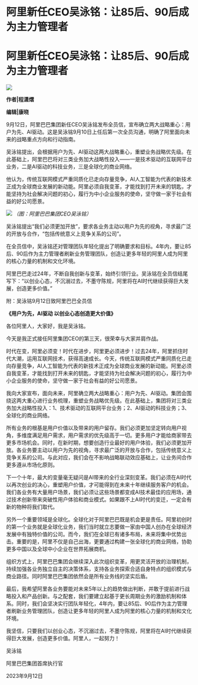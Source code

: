# 阿里新任CEO吴泳铭：让85后、90后成为主力管理者

# 阿里新任CEO吴泳铭：让85后、90后成为主力管理者

![](https://inews.gtimg.com/news_bt/OuagjxcZWzkho5Amjt4pPMLaZDvKHiYIDs35SFdpz1DfUAA/1000)

**作者|程潇熠**

**编辑|康晓**

9月12日，阿里巴巴集团新任CEO吴泳铭发布全员信，宣布确立两大战略重心：用户为先、AI驱动。这是吴泳铭9月10日上任后第一次全员沟通，明确了阿里面向未来的战略重点方向和行动指南。

吴泳铭提出，会根据用户为先、AI驱动这两大战略重心，重塑业务战略优先级。在此基础上，阿里巴巴将对三类业务加大战略性投入——一是技术驱动的互联网平台业务，二是AI驱动的科技业务，三是全球化的商业网络。

他认为，传统互联网模式严重同质化已走向存量竞争，AI人工智能为代表的新技术正成为全球商业发展的新动能。阿里必须自我变革，才能找到打开未来的钥匙，才能坚持为社会解决问题的初心，履行为中小企业服务的使命，坚守做一家于社会有益的好公司愿景。

![](https://inews.gtimg.com/news_bt/OlKBJT_lhA6yd_04CJ2yfhmhJ23tINSIce52b12kkr0j0AA/1000)
_（图：阿里巴巴集团CEO吴泳铭）_

吴泳铭提出“我们必须更加开放”，要求各业务主动以用户为先的视角，寻求最广泛的开放与合作，“包括传统意义上竞争关系的公司”。

在全员信中，吴泳铭还对管理团队年轻化提出了明确要求和目标。4年内，要让85后、90后作为主力管理者刷新业务管理团队，创造让更多年轻的阿里人成为阿里的核心力量的机制和文化环境。

阿里巴巴走过24年，不断自我创新与变革，始终引领行业。吴泳铭在全员信结尾写下：“以创业心态，不沉溺过去，不墨守陈规，阿里将在AI时代继续获得巨大发展，创造更多价值。”

附：吴泳铭9月12日致阿里巴巴全员信

**《用户为先，AI驱动 以创业心态创造更大价值》**

各位阿里人，大家好，我是吴泳铭。

今天是我正式接任阿里集团CEO的第三天，很荣幸与大家并肩作战。

时代在变，阿里必须变！时代在进步，阿里更必须进步！过去24年，阿里抓住时代大潮，运用互联网技术，获得高速成长。今天，传统互联网模式严重同质化已走向存量竞争，AI人工智能为代表的新技术正成为全球商业发展的新动能。阿里必须自我变革，才能找到打开未来的钥匙，才能坚持为社会解决问题的初心，履行为中小企业服务的使命，坚守做一家于社会有益的好公司愿景。

我向大家宣布，面向未来，阿里确立两大战略重心：用户为先、AI驱动。集团会围绕这两大重心进行业务梳理，重塑业务战略优先级。在此基础上，集团将对三类业务加大战略性投入：1、技术驱动的互联网平台业务；2、AI驱动的科技业务；3、全球化的商业网络。

所有业务的根基是用户价值以及带来的用户留存。我们必须更加坚定转向用户视角，多维度满足用户需求，用户需求的优先级高于一切。更多用户才能给商家带去更多市场机会。同时，在新时期，想要创造行业最好的用户体验，我们必须更加开放。各业务要主动以用户为先的视角，寻求最广泛的开放与合作，包括传统意义上竞争关系的公司。与此对应，我们会在不影响战略联动效应基础上，让业务间合作更多遵从市场化原则。

下一个十年，最大的变量毫无疑问是AI带来的全行业深刻变革。我们必须在AI时代以再次创业的决心，重塑用户价值，才可能得到在未来十年继续服务客户的机会。我们各业务有大量用户场景，我们必须让这些场景都变成AI技术最佳的应用场，通过技术创新带来突破性用户体验和商业模式。如果跟不上AI时代的变迁，一定会有新的物种将我们取代。

另外一个重要领域是全球化。全球化对于阿里巴巴既是机会更是责任。阿里初创时的第一个业务就是全球化业务，我们当时就立志要做一家由中国人创办在全球经济发展中有独特价值的公司。而今，我们在全球已有诸多布局，未来将集中优势出击。重要的是，阿里不仅是自己出海，更要通过构建一张全球化的商业网络，协助更多中国以及全球中小企业在世界拓展商机。

组织方式上，阿里巴巴集团会继续深入此次组织变革，用更灵活开放的治理机制，持续加强各业务独立自主的决策体系，支持各业务探索合适自身特点的组织模式与商业路径。同时阿里巴巴集团依然会是所有业务线的坚实后盾。

最后，我希望阿里各业务要能对未来5年以上的趋势做出判断，并敢于提前进行战略投入和产品创新。与之配套，我们要建立起基于更长周期业务的激励机制和体系。同时，我们会坚决实行团队年轻化，4年内，要让85后、90后作为主力管理者刷新业务管理团队，创造让更多年轻的阿里人成为阿里的核心力量的机制和文化环境。

我坚信，只要我们以创业心态，不沉溺过去，不墨守陈规，阿里将在AI时代继续获得巨大发展，创造更多价值。阿里人，一起努力！

吴泳铭

阿里巴巴集团首席执行官

2023年9月12日

